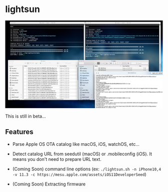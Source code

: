 # lightsun

![Image](image.png)

This is still in beta...

## Features

- Parse Apple OS OTA catalog like macOS, iOS, watchOS, etc... 

- Detect catalog URL from seedutil (macOS) or .mobileconfig (iOS). It means you don't need to prepare URL text.

- (Coming Soon) command line options (ex: `./lightsun.sh -n iPhone10,4 -v 11.3 -c https://mesu.apple.com/assets/iOS11DeveloperSeed`)

- (Coming Soon) Extracting firmware
